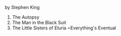 by Stephen King

1. The Autopsy
2. The Man in the Black Suit
3. The Little Sisters of Eluria
~Everything's Eventual